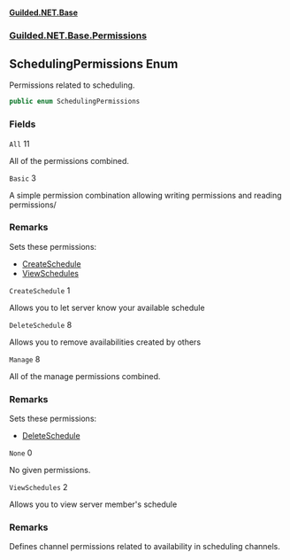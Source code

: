 
#### [Guilded.NET.Base](Guilded_NET_Base 'Guilded.NET.Base')
### [Guilded.NET.Base.Permissions](Guilded_NET_Base#Guilded_NET_Base_Permissions 'Guilded.NET.Base.Permissions')
## SchedulingPermissions Enum

Permissions related to scheduling.
```csharp
public enum SchedulingPermissions
```
### Fields

<a name='Guilded_NET_Base_Permissions_SchedulingPermissions_All'></a>
`All` 11

All of the permissions combined.

<a name='Guilded_NET_Base_Permissions_SchedulingPermissions_Basic'></a>
`Basic` 3

A simple permission combination allowing writing permissions and reading permissions/

### Remarks
  
Sets these permissions:  
- [CreateSchedule](SchedulingPermissions#Guilded_NET_Base_Permissions_SchedulingPermissions_CreateSchedule 'Guilded.NET.Base.Permissions.SchedulingPermissions.CreateSchedule')  
- [ViewSchedules](SchedulingPermissions#Guilded_NET_Base_Permissions_SchedulingPermissions_ViewSchedules 'Guilded.NET.Base.Permissions.SchedulingPermissions.ViewSchedules')

<a name='Guilded_NET_Base_Permissions_SchedulingPermissions_CreateSchedule'></a>
`CreateSchedule` 1

Allows you to let server know your available schedule

<a name='Guilded_NET_Base_Permissions_SchedulingPermissions_DeleteSchedule'></a>
`DeleteSchedule` 8

Allows you to remove availabilities created by others

<a name='Guilded_NET_Base_Permissions_SchedulingPermissions_Manage'></a>
`Manage` 8

All of the manage permissions combined.

### Remarks
  
Sets these permissions:  
- [DeleteSchedule](SchedulingPermissions#Guilded_NET_Base_Permissions_SchedulingPermissions_DeleteSchedule 'Guilded.NET.Base.Permissions.SchedulingPermissions.DeleteSchedule')

<a name='Guilded_NET_Base_Permissions_SchedulingPermissions_None'></a>
`None` 0

No given permissions.

<a name='Guilded_NET_Base_Permissions_SchedulingPermissions_ViewSchedules'></a>
`ViewSchedules` 2

Allows you to view server member's schedule

### Remarks
  
Defines channel permissions related to availability in scheduling channels.
